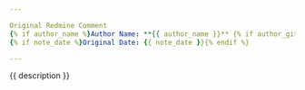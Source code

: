 ```yaml
---

Original Redmine Comment
{% if author_name %}Author Name: **{{ author_name }}** {% if author_github_username %}({{ author_github_username }}){% endif %}{% endif %}
{% if note_date %}Original Date: {{ note_date }}{% endif %}

---
```


{{ description }}
